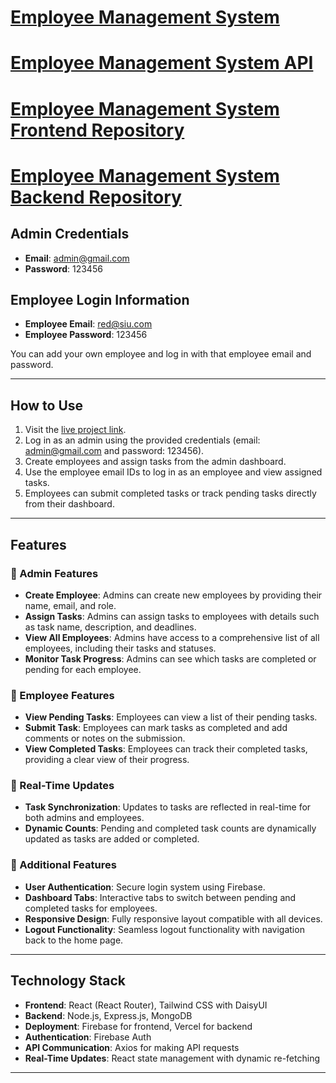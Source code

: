 # [Employee Management System](https://ems-d3e23.web.app)

# [Employee Management System API](https://ems-server-eight.vercel.app)

# [Employee Management System Frontend Repository](https://github.com/Redoan-Hasan/EMS-client)

# [Employee Management System Backend Repository](https://github.com/Redoan-Hasan/EMS-server)

## Admin Credentials
- **Email**: admin@gmail.com
- **Password**: 123456

## Employee Login Information
- **Employee Email**: red@siu.com
- **Employee Password**: 123456

You can add your own employee and log in with that employee email and password.

---

## How to Use
1. Visit the [live project link](https://ems-d3e23.web.app).
2. Log in as an admin using the provided credentials (email: admin@gmail.com and password: 123456).
3. Create employees and assign tasks from the admin dashboard.
4. Use the employee email IDs to log in as an employee and view assigned tasks.
5. Employees can submit completed tasks or track pending tasks directly from their dashboard.

---

## Features

### 🏢 Admin Features
- **Create Employee**: Admins can create new employees by providing their name, email, and role.
- **Assign Tasks**: Admins can assign tasks to employees with details such as task name, description, and deadlines.
- **View All Employees**: Admins have access to a comprehensive list of all employees, including their tasks and statuses.
- **Monitor Task Progress**: Admins can see which tasks are completed or pending for each employee.

### 👤 Employee Features
- **View Pending Tasks**: Employees can view a list of their pending tasks.
- **Submit Task**: Employees can mark tasks as completed and add comments or notes on the submission.
- **View Completed Tasks**: Employees can track their completed tasks, providing a clear view of their progress.

### 🔄 Real-Time Updates
- **Task Synchronization**: Updates to tasks are reflected in real-time for both admins and employees.
- **Dynamic Counts**: Pending and completed task counts are dynamically updated as tasks are added or completed.

### 🌟 Additional Features
- **User Authentication**: Secure login system using Firebase.
- **Dashboard Tabs**: Interactive tabs to switch between pending and completed tasks for employees.
- **Responsive Design**: Fully responsive layout compatible with all devices.
- **Logout Functionality**: Seamless logout functionality with navigation back to the home page.

---

## Technology Stack

- **Frontend**: React (React Router), Tailwind CSS with DaisyUI
- **Backend**: Node.js, Express.js, MongoDB
- **Deployment**: Firebase for frontend, Vercel for backend
- **Authentication**: Firebase Auth
- **API Communication**: Axios for making API requests
- **Real-Time Updates**: React state management with dynamic re-fetching

---
